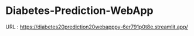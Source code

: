 # Diabetes-Prediction-WebApp
URL :  https://diabetes20prediction20webapppy-6er791p0t8e.streamlit.app/
